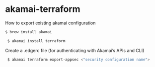 # akamai-terraform
How to export existing akamai configuration
``` sh 
$ brew install akamai
```
``` sh 
 $ akamai install terraform
```
Create a .edgerc file (for authenticating with Akamai’s APIs and CLI)
``` sh 
 $ akamai terraform export-appsec <"security configuration name">
```